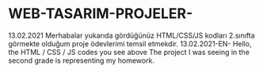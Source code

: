 # WEB-TASARIM-PROJELER-
 13.02.2021
 Merhabalar	 yukarıda gördüğünüz HTML/CSS/JS kodları 
 2.sınıfta görmekte olduğum proje ödevlerimi temsil etmekdir. 
 13.02.2021-EN-
 Hello, the HTML / CSS / JS codes you see above
 The project I was seeing in the second grade is representing my homework.
 
